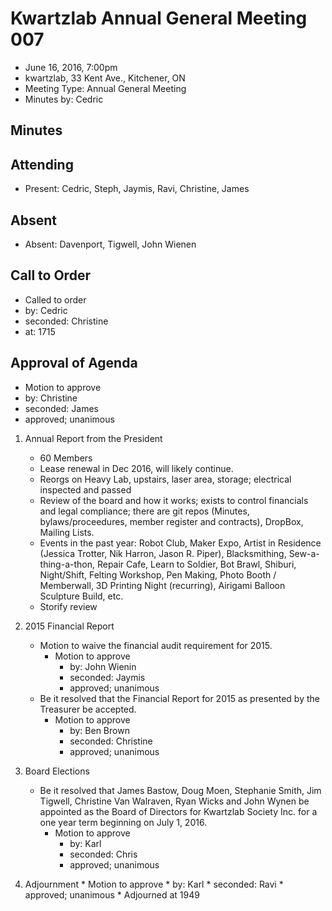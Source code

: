 # Kwartzlab Annual General Meeting 007 #

* June 16, 2016, 7:00pm
* kwartzlab, 33 Kent Ave., Kitchener, ON
* Meeting Type: Annual General Meeting
* Minutes by: Cedric

## Minutes ##

## Attending
* Present: Cedric, Steph, Jaymis, Ravi, Christine, James

## Absent
* Absent: Davenport, Tigwell, John Wienen

## Call to Order
* Called to order
 * by: Cedric
 * seconded: Christine
 * at: 1715

## Approval of Agenda
* Motion to approve
 * by: Christine
 * seconded: James
 * approved; unanimous

1. Annual Report from the President
	* 60 Members
	* Lease renewal in Dec 2016, will likely continue.
	* Reorgs on Heavy Lab, upstairs, laser area, storage; electrical inspected and passed
	* Review of the board and how it works; exists to control financials and legal compliance; there are git repos (Minutes, bylaws/proceedures, member register and contracts), DropBox, Mailing Lists.
	* Events in the past year: Robot Club, Maker Expo, Artist in Residence (Jessica Trotter, Nik Harron, Jason R. Piper), Blacksmithing, Sew-a-thing-a-thon, Repair Cafe, Learn to Soldier, Bot Brawl, Shiburi, Night/Shift, Felting Workshop, Pen Making, Photo Booth / Memberwall, 3D Printing Night (recurring), Airigami Balloon Sculpture Build, etc.
	* Storify review
2. 2015 Financial Report
	* Motion to waive the financial audit requirement for 2015.
		* Motion to approve
			* by: John Wienin
			* seconded: Jaymis
			* approved; unanimous
	* Be it resolved that the Financial Report for 2015 as presented by the Treasurer be accepted.
		* Motion to approve
			* by: Ben Brown
			* seconded: Christine
			* approved; unanimous

3. Board Elections
	* Be it resolved that James Bastow, Doug Moen, Stephanie Smith, Jim Tigwell, Christine Van Walraven, Ryan Wicks and John Wynen be appointed as the Board of Directors for Kwartzlab Society Inc. for a one year term beginning on July 1, 2016.
		* Motion to approve
			* by: Karl
			* seconded: Chris
			* approved; unanimous

5. Adjournment
		* Motion to approve
			* by: Karl
			* seconded: Ravi
			* approved; unanimous
			* Adjourned at 1949
